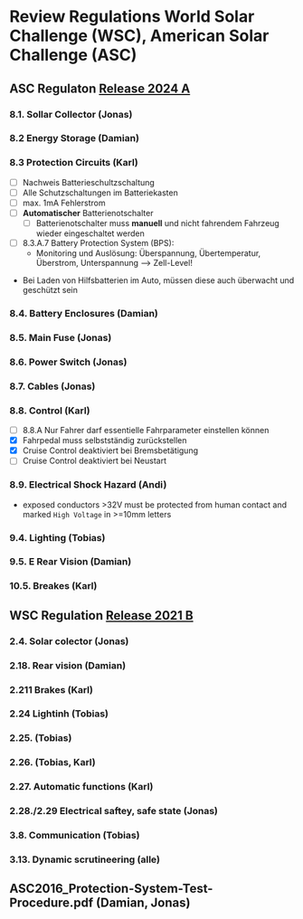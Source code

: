 # Review Regulations World Solar Challenge (WSC), American Solar Challenge (ASC)

## ASC Regulaton [Release 2024 A](asc/ASC2024-Regs-EXTERNAL-RELEASE-A.pdf)
### 8.1. Sollar Collector (Jonas)
### 8.2 Energy Storage (Damian)
### 8.3 Protection Circuits (Karl)

- [ ] Nachweis Batterieschultzschaltung
- [ ] Alle Schutzschaltungen im Batteriekasten
- [ ] max. 1mA Fehlerstrom
- [ ] **Automatischer** Batterienotschalter
  - [ ]  Batterienotschalter muss **manuell** und nicht fahrendem Fahrzeug wieder eingeschaltet werden
- [ ] 8.3.A.7 Battery Protection System (BPS): 
  - Monitoring und Auslösung: Überspannung, Übertemperatur, Überstrom, Unterspannung --> Zell-Level!
- Bei Laden von Hilfsbatterien im Auto, müssen diese auch überwacht und geschützt sein


### 8.4. Battery Enclosures (Damian)
### 8.5. Main Fuse (Jonas)
### 8.6. Power Switch (Jonas)
### 8.7. Cables (Jonas)
### 8.8. Control (Karl)
- [ ] 8.8.A Nur Fahrer darf essentielle Fahrparameter einstellen können
- [x] Fahrpedal muss selbstständig zurückstellen
- [x] Cruise Control deaktiviert bei Bremsbetätigung
- [ ] Cruise Control deaktiviert bei Neustart 

### 8.9. Electrical Shock Hazard (Andi)
- exposed conductors >32V must be protected from human contact and marked `High Voltage` in >=10mm letters
### 9.4. Lighting (Tobias)
### 9.5. E Rear Vision (Damian)
### 10.5. Breakes (Karl)

## WSC Regulation [Release 2021 B](wsc/2021_bwsc_regulations_release_version_1_19062020.pdf)
### 2.4. Solar colector (Jonas)
### 2.18. Rear vision (Damian)
### 2.211 Brakes (Karl)
### 2.24 Lightinh (Tobias)
### 2.25. (Tobias)
### 2.26. (Tobias, Karl)
### 2.27. Automatic functions (Karl)
### 2.28./2.29 Electrical saftey, safe state (Jonas)
### 3.8. Communication (Tobias)
### 3.13. Dynamic scrutineering (alle)

## ASC2016_Protection-System-Test-Procedure.pdf (Damian, Jonas)
